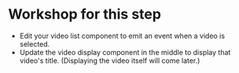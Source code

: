 # Workshop for this step

* Edit your video list component to emit an event when a video is
  selected.
* Update the video display component in the middle to display that
  video's title. (Displaying the video itself will come later.)
